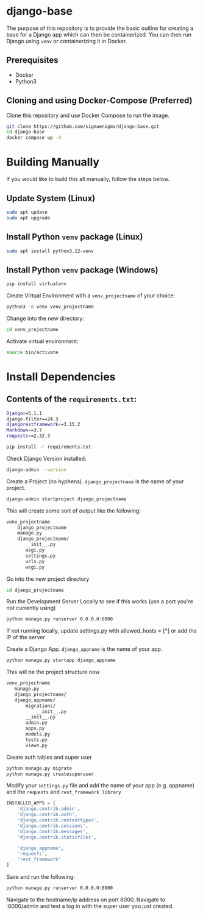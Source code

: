 # django-base
The purpose of this repository is to provide the basic outline for creating a base for a Django app which can then be containerized. You can then run Django using `venv` or containerizing it in Docker.

## Prerequisites
- Docker
- Python3

## Cloning and using Docker-Compose (Preferred)
Clone this repository and use Docker Compose to run the image.
```bash
git clone https://github.com/sigmaenigma/django-base.git
cd django-base
docker compose up -d
```

# Building Manually
If you would like to build this all manually, follow the steps below.

## Update System (Linux)
```bash
sudo apt update
sudo apt upgrade
```

## Install Python `venv` package (Linux)
```bash
sudo apt install python3.12-venv
```

## Install Python `venv` package (Windows)
```powershell
pip install virtualenv
```

Create Virtual Environment with a `venv_projectname` of your choice:
```bash
python3 -m venv venv_projectname
```

Change into the new directory:
```bash
cd venv_projectname
```

Activate virtual environment:
```bash
source bin/activate
```

# Install Dependencies
## Contents of the `requirements.txt`:
```sh
Django==5.1.1
django-filter==24.3
djangorestframework==3.15.2
Markdown==3.7
requests==2.32.3
```

```bash
pip install -r requirements.txt 
```

Check Django Version installed:
```bash
django-admin --version
```

Create a Project (no hyphens). `django_projectname` is the name of your project.
```bash
django-admin startproject django_projectname
```

This will create some sort of output like the following:
```bash
venv_projectname
    django_projectname  
    manage.py
    django_projectname/  
       __init__.py  
       asgi.py  
       settings.py  
       urls.py  
       wsgi.py
```

Go into the new project directory
```bash
cd django_projectname
```

Run the Development Server Locally to see if this works (use a port you're not currently using)
```bash
python manage.py runserver 0.0.0.0:8000
```

If not running locally, update settings.py with allowed_hosts = [*] or add the IP of the server

Create a Django App. `django_appname` is the name of your app.
```bash
python manage.py startapp django_appname
```

This will be the project structure now
```bash
venv_projectname  
   manage.py
   django_projectname/  
   django_appname/
       migrations/  
           __init__.py  
       __init__.py  
       admin.py  
       apps.py  
       models.py  
       tests.py  
       views.py
```
Create auth tables and super user
```bash
python manage.py migrate
python manage.py createsuperuser
```

Modify your `settings.py` file and add the name of your app (e.g. appname) and the `requests` and `rest_framework library`
```python
INSTALLED_APPS = [
    'django.contrib.admin',
    'django.contrib.auth',
    'django.contrib.contenttypes',
    'django.contrib.sessions',
    'django.contrib.messages',
    'django.contrib.staticfiles',

    'django_appname',
    'requests',
    'rest_framework'
]
```

Save and run the following:
```bash
python manage.py runserver 0.0.0.0:8000
```

Navigate to the hostname/ip address on port 8000. Navigate to <host-ip>:8000/admin and test a log in with the super user you just created.
